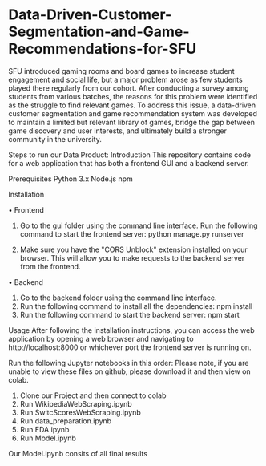 # Data-Driven-Customer-Segmentation-and-Game-Recommendations-for-SFU

SFU introduced gaming rooms and board games to increase
student engagement and social life, but a major problem arose
as few students played there regularly from our cohort. After
conducting a survey among students from various batches, the
reasons for this problem were identified as the struggle to find
relevant games. To address this issue, a data-driven customer
segmentation and game recommendation system was
developed to maintain a limited but relevant library of games,
bridge the gap between game discovery and user interests,
and ultimately build a stronger community in the university.

Steps to run our Data Product:
Introduction
This repository contains code for a web application that has both a frontend GUI and a backend server.

Prerequisites
Python 3.x
Node.js
npm

Installation

• Frontend
1. Go to the gui folder using the command line interface.
Run the following command to start the frontend server: python manage.py runserver

2. Make sure you have the "CORS Unblock" extension installed on your browser. This will allow you to make requests to the backend server from the frontend.

• Backend
1. Go to the backend folder using the command line interface.
2. Run the following command to install all the dependencies: npm install
3. Run the following command to start the backend server: npm start

Usage
After following the installation instructions, you can access the web application by opening a web browser and navigating to http://localhost:8000 or whichever port the frontend server is running on.


Run the following Jupyter notebooks in this order:
Please note, if you are unable to view these files on github, please download it and then view on colab.
1. Clone our Project and then connect to colab
2. Run WikipediaWebScraping.ipynb
3. Run SwitcScoresWebScraping.ipynb
4. Run data_preparation.ipynb
5. Run EDA.ipynb
6. Run Model.ipynb

Our Model.ipynb consits of all final results
